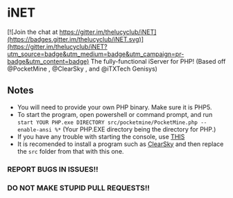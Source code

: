 # iNET

[![Join the chat at https://gitter.im/thelucyclub/iNET](https://badges.gitter.im/thelucyclub/iNET.svg)](https://gitter.im/thelucyclub/iNET?utm_source=badge&utm_medium=badge&utm_campaign=pr-badge&utm_content=badge)
The fully-functional iServer for PHP! (Based off @PocketMine , @ClearSky , and @iTXTech Genisys)
## Notes
- You will need to provide your own PHP binary. Make sure it is PHP5.
- To start the program, open powershell or command prompt, and run `start YOUR PHP.exe DIRECTORY src/pocketmine/PocketMine.php --enable-ansi %*`
(Your PHP.EXE directory being the directory for PHP.)
- If you have any trouble with starting the console, use [THIS](https://github.com/thelucyclub/BetterConsole/)
- It is recomended to install a program such as [ClearSky](https://github.com/ClearSkyTeam/Installer/archive/master.zip) and then replace the `src` folder from that with this one.


### REPORT BUGS IN ISSUES!!
### DO NOT MAKE STUPID PULL REQUESTS!!
